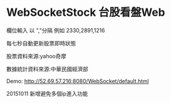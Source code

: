 # WebSocketStock 台股看盤Web

欄位輸入 以 ","分隔 例如 2330,2891,1216

每七秒自動更新股票即時狀態

股票資料來源:yahoo奇摩

數據統計資料來源:中華民國經濟部

Demo: http://52.69.57.216:8080/WebSocket/default.html


20151011  新增避免多個ip進入功能
